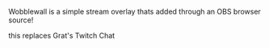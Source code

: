 Wobblewall is a simple stream overlay thats added through an OBS browser source!

this replaces Grat's Twitch Chat
